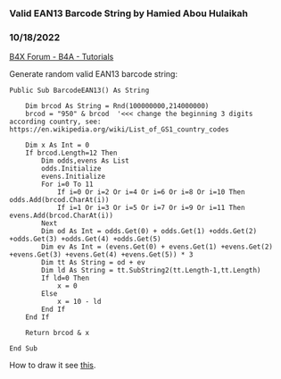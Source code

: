 ### Valid EAN13 Barcode String by Hamied Abou Hulaikah
### 10/18/2022
[B4X Forum - B4A - Tutorials](https://www.b4x.com/android/forum/threads/143608/)

Generate random valid EAN13 barcode string:  

```B4X
Public Sub BarcodeEAN13() As String  
      
    Dim brcod As String = Rnd(100000000,214000000)  
    brcod = "950" & brcod  '<<< change the beginning 3 digits according country, see: https://en.wikipedia.org/wiki/List_of_GS1_country_codes  
      
    Dim x As Int = 0  
    If brcod.Length=12 Then  
        Dim odds,evens As List  
        odds.Initialize  
        evens.Initialize  
        For i=0 To 11  
            If i=0 Or i=2 Or i=4 Or i=6 Or i=8 Or i=10 Then odds.Add(brcod.CharAt(i))  
            If i=1 Or i=3 Or i=5 Or i=7 Or i=9 Or i=11 Then evens.Add(brcod.CharAt(i))  
        Next  
        Dim od As Int = odds.Get(0) + odds.Get(1) +odds.Get(2) +odds.Get(3) +odds.Get(4) +odds.Get(5)  
        Dim ev As Int = (evens.Get(0) + evens.Get(1) +evens.Get(2) +evens.Get(3) +evens.Get(4) +evens.Get(5)) * 3  
        Dim tt As String = od + ev  
        Dim ld As String = tt.SubString2(tt.Length-1,tt.Length)  
        If ld=0 Then  
            x = 0  
        Else  
            x = 10 - ld  
        End If  
    End If  
      
    Return brcod & x  
      
End Sub
```

  
How to draw it see [this](https://www.b4x.com/android/forum/threads/creating-1d-and-2d-barcodes-using-inline-java-code-and-the-zxing-core-library.60831/#content).